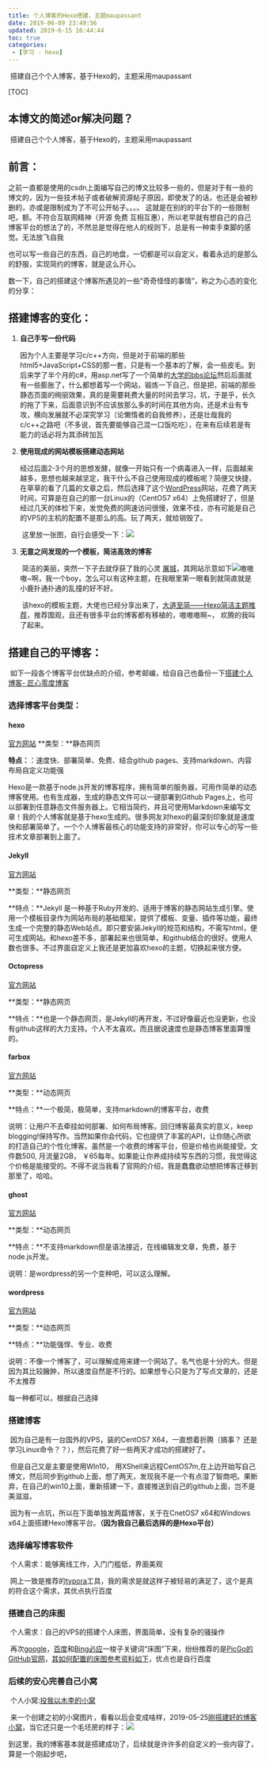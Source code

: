 ```yaml
---
title: 个人博客的Hexo搭建，主题maupassant
date: 2019-06-09 23:49:56
updated: 2019-6-15 16:44:44
toc: true
categories: 
 - [学习 - hexo]
---
```




​		搭建自己个个人博客，基于Hexo的，主题采用maupassant

<!-- more -->

[TOC]

##  本博文的简述or解决问题？

​		搭建自己个个人博客，基于Hexo的，主题采用maupassant



## 前言：

​        之前一直都是使用的csdn上面编写自己的博文比较多一些的，但是对于有一些的博文的，因为一些技术帖子或者破解资源帖子原因，即使发了的话，也还是会被秒删的，亦或是限制成为了不可公开帖子。。。。
这就是在别的的平台下的一些限制吧，额。不符合互联网精神（开源	免费	互相互惠），所以老早就有想自己的自己博客平台的想法了的，不然总是觉得在他人的规则下，总是有一种束手束脚的感觉。无法放飞自我

​		也可以写一些自己的东西，自己的地盘，一切都是可以自定义，看着永远的是那么的舒服，实现简约的博客，就是这么开心。

​		数一下，自己的搭建这个博客所遇见的一些“奇奇怪怪的事情”，称之为心态的变化的分享：

## 搭建博客的变化：

1. **自己手写一份代码**

   ​		因为个人主要是学习c/c++方向，但是对于前端的那些html5+JavaScript+CSS的那一套，只是有一个基本的了解，会一些皮毛。到后来学了半个月的c#，用asp.net写了一个简单的[大学的bbs论坛]([https://github.com/touwoyimuli/2018_01_website/tree/master/01_ASP.NET_%E5%A4%A7%E5%AD%A6bbs%E8%AE%BA%E5%9D%9B](https://github.com/touwoyimuli/2018_01_website/tree/master/01_ASP.NET_大学bbs论坛))然后后面就有一些膨胀了，什么都想着写一个网站，锻炼一下自己，但是把，前端的那些静态页面的绚丽效果，真的是需要耗费大量的时间去学习，坑，于是乎，长久的拖了下来，后面意识到不应该放那么多的时间在其他方向，还是术业有专攻，横向发展就不必深究学习（论懒惰者的自我修养），还是壮哉我的c/c++之路吧（不多说，首先要能够自己混一口饭吃吃），在来有后续若是有能力的话必将为其添砖加瓦

2. **使用现成的网站模板搭建动态网站**

   ​		经过后面2-3个月的思想发酵，就像一开始只有一个病毒进入一样，后面越来越多，思想也越来越坚定，我干什么不自己使用现成的模板呢？简便又快捷，在草草的看了几篇的文章之后，然后选择了这个[WordPress](https://wordpress.org/download/)网站，花费了两天时间，可算是在自己的那一台Linux的（CentOS7 x64）上免搭建好了，但是经过几天的体检下来，发觉免费的网速访问很慢，效果不佳，亦有可能是自己的VPS的主机的配置不是那么的高。玩了两天，就给销毁了。

   ​		这里放一张图，自行会感受一下：![](https://raw.githubusercontent.com/touwoyimuli/FigureBed/master/img/IMG_5412.GIF)

   

3. **无意之间发现的一个模板，简洁高效的博客**

   ​		简洁的美丽，突然一下子去就俘获了我的心灵   [屠城](https://www.haomwei.com/)，其网站示意如下![](https://raw.githubusercontent.com/touwoyimuli/FigureBed/master/img/20190525162438.png)
   ​		嗷嗷嗷~啊，我一个boy，怎么可以有这种主题，在我眼里第一眼看到就简直就是小鹿扑通扑通的乱撞的好不好。

   ​		该hexo的模板主题，大佬也已经分享出来了，[大道至简——Hexo简洁主题推荐](https://www.haomwei.com/technology/maupassant-hexo.html)，推荐围观，且还有很多平台的博客都有移植的，嗷嗷嗷啊~， 欢腾的我叫了起来。

   

## 搭建自己的平博客：

​		如下一段各个博客平台优缺点的介绍，参考邮编，给自自己也备份一下[搭建个人博客- 匠心零度博客](http://www.blog.jiangxinlingdu.com/thought/2018/09/01/lingdu.html)

### 选择博客平台类型：

#### hexo

[官方网站](http://hexo.io/docs/) **类型：**静态网页

**特点：**：速度快、部署简单、免费、结合github pages、支持markdown、内容布局自定义功能强

Hexo是一款基于node.js开发的博客程序，拥有简单的服务器，可用作简单的动态博客使用。也有生成器，生成的静态文件可以一键部署到Github Pages上，也可以部署到任意静态文件服务器上。它相当简约，并且可使用Markdown来编写文章！我的个人博客就是基于hexo生成的。很多网友对hexo的最深刻印象就是速度快和部署简单了。一个个人博客最核心的功能支持的非常好，你可以专心的写一些技术文章部署到上面了。

#### Jekyll

[官方网站](http://jekyll.bootcss.com/)

**类型：**静态网页

**特点：**Jekyll 是一种基于Ruby开发的、适用于博客的静态网站生成引擎。使用一个模板目录作为网站布局的基础框架，提供了模板、变量、插件等功能，最终生成一个完整的静态Web站点。即只要安装Jekyll的规范和结构，不需写html，便可生成网站。和hexo差不多，部署起来也很简单，和github结合的很好。使用人数也很多。不过界面自定义上我还是更加喜欢hexo的主题，切换起来很方便。

#### Octopress

[官方网站](http://octopress.org/docs/)

**类型：**静态网页

**特点：**也是一个静态网页，是Jekyll的再开发，不过好像最近也没更新，也没有github这样的大力支持。个人不太喜欢。而且据说速度也是静态博客里面算慢的。

#### farbox

[官方网站](https://www.farbox.com/)

**类型：**动态网页

**特点：**一个极简，极简单，支持markdown的博客平台，收费

说明：让用户不去牵挂如何部署、如何布局博客。回归博客最真实的意义，keep blogging!保持写作。当然如果你会代码，它也提供了丰富的API，让你随心所欲的打造自己的个性化博客。虽然是一个收费的博客平台，但是价格也尚能接受。文件数500, 月流量2GB， ￥65每年。如果能让你养成持续写东西的习惯，我觉得这个价格是能接受的。不得不说当我看了官网的介绍，我是蠢蠢欲动想把博客迁移到那里了，哈哈。

#### ghost

[官方网站](http://www.ghostchina.com/)

**类型：**动态网页

**特点：**不支持markdown但是语法接近，在线编辑发文章，免费，基于node.js开发。

说明：是wordpress的另一个变种吧，可以这么理解。

#### wordpress

[官方网站](http://cn.wordpress.org/)

**类型：**动态网页

**特点：**功能强悍、专业、收费

说明：不像一个博客了，可以理解成用来建一个网站了。名气也是十分的大。但是因为其比较臃肿，所以速度自然是不行的。如果想专心只是为了写点文章的，还是不太推荐

每一种都可以，根据自己选择

### 搭建博客

​		因为自己是有一台国外的VPS，装的CentOS7 X64，一直想着折腾（搞事？ 还是学习Linux命令？？），然后花费了好一些两天才成功的搭建好了。

​		但是自己又是主要是使用WIn10， 用XShell来远程CentOS7m,在上边开始写自己博文，然后同步到github上面，想了两天，发现我不是一个有点湿了智商吧。果断弃，在自己的win10上面，重新搭建一下，直接推送到自己的github上面，岂不是美滋滋，

​		因为有一点坑，所以在下面单独发两篇博客，关于在CnetOS7 x64和Windows x64上面搭建Hexo博客平台。**（因为我自己最后选择的是Hexo平台）**

### 选择编写博客软件

​		个人需求：能够离线工作，入门门槛低，界面美观

​		网上一致是推荐的[typora](https://www.typora.io/)工具，我的需求是就这样子被轻易的满足了，这个是真的符合这个需求，其优点执行百度

### 搭建自己的床图

​		个人需求：自己的VPS的搭建个人床图，界面简单，没有复杂的骚操作

​		再次[google](https://www.google.com/)，[百度](https://www.baidu.com/)和[Bing必应](https://cn.bing.com/?mkt=zh-CN&FORM=BEHPTB)一梭子关键词“床图”下来，纷纷推荐的是[PicGo的GitHub官网](https://github.com/Molunerfinn/PicGo)，[其如何配置的床图参考资料如下](https://picgo.github.io/PicGo-Doc/zh/guide/config.html#%E5%9F%BA%E6%9C%AC%E6%93%8D%E4%BD%9C%E9%A2%84%E8%A7%88)，优点也是自行百度

### 后续的安心完善自己小窝

​		个人小窝:[投我以木李的小窝](https://touwoyimuli.github.io/)

​		来一个创建之初的小窝图片，看看以后会变成啥样，2019-05-25[刚搭建好的博客小窝](https://touwoyimuli.github.io/)，当它还只是一个毛坯房的样子：![](https://raw.githubusercontent.com/touwoyimuli/FigureBed/master/img/20190525170515.png)



到这里，我的博客基本就是搭建成功了，后续就是许许多的自定义的一些内容了，算是一个刚起步吧，